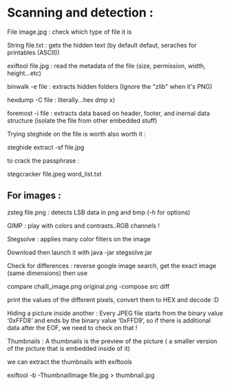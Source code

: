 <h1>Scanning and detection :</h1>
<p>File image.jpg : check which type of file it is </p>
<p>String file.txt : gets the hidden text (by default defaut, seraches for printables (ASCII))  </p>
<p>exiftool file.jpg : read the metadata of the file (size, permission, width, height...etc)  </p>
<p>binwalk -e file : extracts hidden folders (Ignore the "zlib" when it's PNG)  </p>
<p>hexdump -C file : literally...hex dmp x)  </p>
<p>foremost -i file : extracts data based on header, footer, and inernal data structure (isolate the file from other embedded stuff)  </p>
<p>Trying steghide on the file is worth also worth it :  </p>
<p>steghide extract -sf file.jpg </p>
<p>to crack the passphrase :  </p>
<p>stegcracker file.jpeg word_list.txt </p>

<h2>For images :</h2>
<p>zsteg file.png :  detects LSB data in png and bmp (-h for options) 	 </p>		 
<p>GIMP : play with colors and contrasts..RGB channels !  </p>
<p>Stegsolve : applies many color filters on the image </p>
<p>Download then launch it with java -jar stegsolve.jar  </p>
<p>Check for differences : reverse google image search, get the exact image (same dimensions) then use  </p>
<p>compare challl_image.png original.png -compose src diff </p>
<p>print the values of the different pixels, convert them to HEX and decode :D  </p>
<p>Hiding a picture inside another : Every JPEG file starts from the binary value ‘0xFFD8‘ and ends by the binary value ‘0xFFD9‘, so if there is additional data after the EOF, we need to check on that !  </p>
<p>Thumbnails : A thumbnails is the preview of the picture ( a smaller version of the picture that is embedded inside of it)  </p>
<p>we can extract the thumbnails with exiftools </p>
<p>exiftool -b -ThumbnailImage file.jpg > thumbnail.jpg </p>

